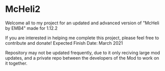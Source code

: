 # McHeli2
Welcome all to my project for an updated and advanced version of "McHeli by EMB4" made for 1.12.2

If you are interested in helping me complete this project, please feel free to contribute and donate!
Expected Finish Date: March 2021

Repository may not be updated frequently, due to it only reciving large mod updates, and a private repo between the developers of the Mod to work on it together.
